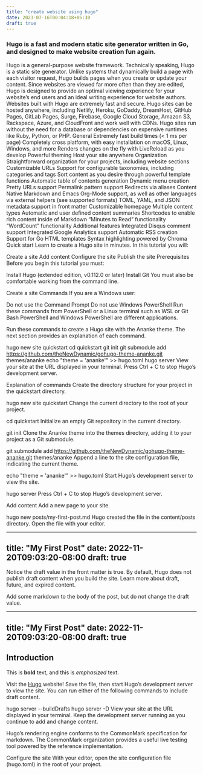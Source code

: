 ```yaml
---
title: "create website using hugo"
date: 2023-07-16T00:04:18+05:30
draft: true
---
```


### Hugo is a fast and modern static site generator written in Go, and designed to make website creation fun again.
Hugo is a general-purpose website framework. Technically speaking, Hugo is a static site generator. Unlike systems that dynamically build a page with each visitor request, Hugo builds pages when you create or update your content. Since websites are viewed far more often than they are edited, Hugo is designed to provide an optimal viewing experience for your website’s end users and an ideal writing experience for website authors.
Websites built with Hugo are extremely fast and secure. Hugo sites can be hosted anywhere, including Netlify, Heroku, GoDaddy, DreamHost, GitHub Pages, GitLab Pages, Surge, Firebase, Google Cloud Storage, Amazon S3, Rackspace, Azure, and CloudFront and work well with CDNs. Hugo sites run without the need for a database or dependencies on expensive runtimes like Ruby, Python, or PHP.
General 
Extremely fast build times (< 1 ms per page)
Completely cross platform, with easy installation on macOS, Linux, Windows, and more
Renders changes on the fly with LiveReload as you develop
Powerful theming
Host your site anywhere
Organization 
Straightforward organization for your projects, including website sections
Customizable URLs
Support for configurable taxonomies, including categories and tags
Sort content as you desire through powerful template functions
Automatic table of contents generation
Dynamic menu creation
Pretty URLs support
Permalink pattern support
Redirects via aliases
Content 
Native Markdown and Emacs Org-Mode support, as well as other languages via external helpers (see supported formats)
TOML, YAML, and JSON metadata support in front matter
Customizable homepage
Multiple content types
Automatic and user defined content summaries
Shortcodes to enable rich content inside of Markdown
“Minutes to Read” functionality
“WordCount” functionality
Additional features 
Integrated Disqus comment support
Integrated Google Analytics support
Automatic RSS creation
Support for Go HTML templates
Syntax highlighting powered by Chroma
Quick start
Learn to create a Hugo site in minutes.
In this tutorial you will:

Create a site
Add content
Configure the site
Publish the site
Prerequisites 
Before you begin this tutorial you must:

Install Hugo (extended edition, v0.112.0 or later)
Install Git
You must also be comfortable working from the command line.

Create a site 
Commands 
If you are a Windows user:

Do not use the Command Prompt
Do not use Windows PowerShell
Run these commands from PowerShell or a Linux terminal such as WSL or Git Bash
PowerShell and Windows PowerShell are different applications.

Run these commands to create a Hugo site with the Ananke theme. The next section provides an explanation of each command.

hugo new site quickstart
cd quickstart
git init
git submodule add https://github.com/theNewDynamic/gohugo-theme-ananke.git themes/ananke
echo "theme = 'ananke'" >> hugo.toml
hugo server
View your site at the URL displayed in your terminal. Press Ctrl + C to stop Hugo’s development server.

Explanation of commands 
Create the directory structure for your project in the quickstart directory.

hugo new site quickstart
Change the current directory to the root of your project.

cd quickstart
Initialize an empty Git repository in the current directory.

git init
Clone the Ananke theme into the themes directory, adding it to your project as a Git submodule.

git submodule add https://github.com/theNewDynamic/gohugo-theme-ananke.git themes/ananke
Append a line to the site configuration file, indicating the current theme.

echo "theme = 'ananke'" >> hugo.toml
Start Hugo’s development server to view the site.

hugo server
Press Ctrl + C to stop Hugo’s development server.

Add content 
Add a new page to your site.

hugo new posts/my-first-post.md
Hugo created the file in the content/posts directory. Open the file with your editor.

---
title: "My First Post"
date: 2022-11-20T09:03:20-08:00
draft: true
---
Notice the draft value in the front matter is true. By default, Hugo does not publish draft content when you build the site. Learn more about draft, future, and expired content.

Add some markdown to the body of the post, but do not change the draft value.

---
title: "My First Post"
date: 2022-11-20T09:03:20-08:00
draft: true
---
## Introduction

This is **bold** text, and this is *emphasized* text.

Visit the [Hugo](https://gohugo.io) website!
Save the file, then start Hugo’s development server to view the site. You can run either of the following commands to include draft content.

hugo server --buildDrafts
hugo server -D
View your site at the URL displayed in your terminal. Keep the development server running as you continue to add and change content.

Hugo’s rendering engine conforms to the CommonMark specification for markdown. The CommonMark organization provides a useful live testing tool powered by the reference implementation.

Configure the site 
With your editor, open the site configuration file (hugo.toml) in the root of your project.

